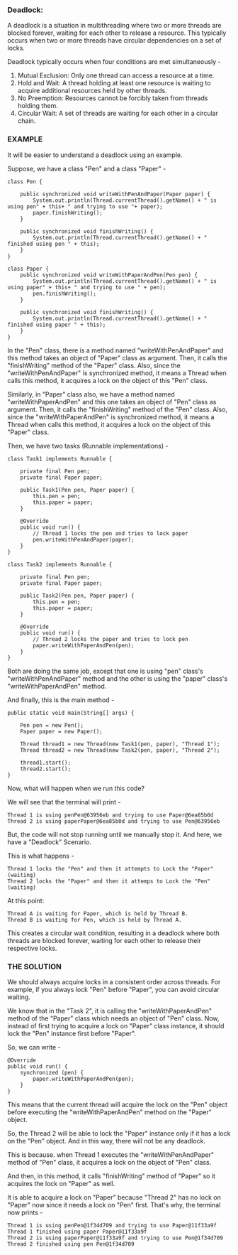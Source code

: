 ### Deadlock:
A deadlock is a situation in multithreading where two or more threads are blocked forever, waiting for each other to release a resource. This typically occurs when two or more threads have circular dependencies on a set of locks.

Deadlock typically occurs when four conditions are met simultaneously -

1. Mutual Exclusion: Only one thread can access a resource at a time.
2. Hold and Wait: A thread holding at least one resource is waiting to acquire additional resources held by other threads.
3. No Preemption: Resources cannot be forcibly taken from threads holding them.
4. Circular Wait: A set of threads are waiting for each other in a circular chain.

### EXAMPLE
It will be easier to understand a deadlock using an example.

Suppose, we have a class "Pen" and a class "Paper" -
```
class Pen {

    public synchronized void writeWithPenAndPaper(Paper paper) {
        System.out.println(Thread.currentThread().getName() + " is using pen" + this+ " and trying to use "+ paper);
        paper.finishWriting();
    }

    public synchronized void finishWriting() {
        System.out.println(Thread.currentThread().getName() + " finished using pen " + this);
    }
}

class Paper {
    public synchronized void writeWithPaperAndPen(Pen pen) {
        System.out.println(Thread.currentThread().getName() + " is using paper" + this+ " and trying to use " + pen);
        pen.finishWriting();
    }

    public synchronized void finishWriting() {
        System.out.println(Thread.currentThread().getName() + " finished using paper " + this);
    }
}
```
In the "Pen" class, there is a method named "writeWithPenAndPaper" and this method takes an object of "Paper" class as argument. Then, it calls the "finishWriting" method of the "Paper" class. Also, since the "writeWithPenAndPaper" is synchronized method, it means a Thread when calls this method, it acquires a lock on the object of this "Pen" class.

Similarly, in "Paper" class also, we have a method named "writeWithPaperAndPen" and this one takes an object of "Pen" class as argument. Then, it calls the "finishWriting" method of the "Pen" class. Also, since the "writeWithPaperAndPen" is synchronized method, it means a Thread when calls this method, it acquires a lock on the object of this "Paper" class.

Then, we have two tasks (Runnable implementations) -
```
class Task1 implements Runnable {

    private final Pen pen;
    private final Paper paper;

    public Task1(Pen pen, Paper paper) {
        this.pen = pen;
        this.paper = paper;
    }

    @Override
    public void run() {
        // Thread 1 locks the pen and tries to lock paper
        pen.writeWithPenAndPaper(paper);
    }
}

class Task2 implements Runnable {

    private final Pen pen;
    private final Paper paper;

    public Task2(Pen pen, Paper paper) {
        this.pen = pen;
        this.paper = paper;
    }

    @Override
    public void run() {
        // Thread 2 locks the paper and tries to lock pen
        paper.writeWithPaperAndPen(pen);
    }
}
```
Both are doing the same job, except that one is using "pen" class's "writeWithPenAndPaper" method and the other is using the "paper" class's "writeWithPaperAndPen" method.

And finally, this is the main method -
```
public static void main(String[] args) {

    Pen pen = new Pen();
    Paper paper = new Paper();

    Thread thread1 = new Thread(new Task1(pen, paper), "Thread 1");
    Thread thread2 = new Thread(new Task2(pen, paper), "Thread 2");

    thread1.start();
    thread2.start();
}
```
Now, what will happen when we run this code?

We will see that the terminal will print -
```
Thread 1 is using penPen@63956eb and trying to use Paper@6ea85b0d
Thread 2 is using paperPaper@6ea85b0d and trying to use Pen@63956eb
```
But, the code will not stop running until we manually stop it. And here, we have a "Deadlock" Scenario.

This is what happens -
```
Thread 1 locks the "Pen" and then it attempts to Lock the "Paper"(waiting)
Thread 2 locks the "Paper" and then it attemps to Lock the "Pen" (waiting)
```
At this point:
```
Thread A is waiting for Paper, which is held by Thread B.
Thread B is waiting for Pen, which is held by Thread A.
```
This creates a circular wait condition, resulting in a deadlock where both threads are blocked forever, waiting for each other to release their respective locks.

### THE SOLUTION
We should always acquire locks in a consistent order across threads. For example, if you always lock "Pen" before "Paper", you can avoid circular waiting.

We know that in the "Task 2", it is calling the "writeWithPaperAndPen" method of the "Paper" class which needs an object of "Pen" class. Now, instead of first trying to acquire a lock on "Paper" class instance, it should lock the "Pen" instance first before "Paper".

So, we can write -
```
@Override
public void run() {
    synchronized (pen) {
        paper.writeWithPaperAndPen(pen);
    }
}
```
This means that the current thread will acquire the lock on the "Pen" object before executing the "writeWithPaperAndPen" method on the "Paper" object.

So, the Thread 2 will be able to lock the "Paper" instance only if it has a lock on the "Pen" object. And in this way, there will not be any deadlock.

This is because. when Thread 1 executes the "writeWithPenAndPaper" method of "Pen" class, it acquires a lock on the object of "Pen" class.

And then, in this method, it calls "finishWriting" method of "Paper" so it acquires the lock on "Paper" as well.

It is able to acquire a lock on "Paper" because "Thread 2" has no lock on "Paper" now since it needs a lock on "Pen" first. That's why, the terminal now prints -
```
Thread 1 is using penPen@1f34d709 and trying to use Paper@11f33a9f
Thread 1 finished using paper Paper@11f33a9f
Thread 2 is using paperPaper@11f33a9f and trying to use Pen@1f34d709
Thread 2 finished using pen Pen@1f34d709
```

